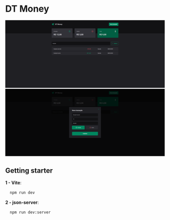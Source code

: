 # DT Money

![App Screen](screenshots/01.png)
![App Screen](screenshots/02.png)

## Getting starter

**1 - Vite**:

```bash
  npm run dev
```

**2 - json-server**:

```bash
  npm run dev:server
```

